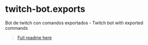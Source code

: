 # twitch-bot.exports
Bot de twitch con comandos exportados - Twitch bot with exported commands 

> [Full readme here](https://github.com/DisBull/twitch-bot-basic/blob/master/README.md)
